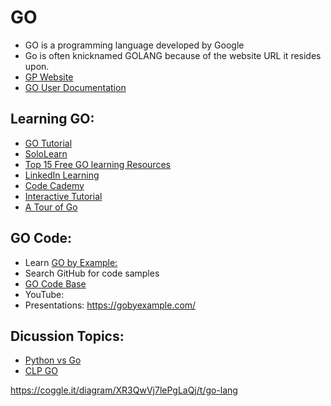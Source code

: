 # GO 
*  GO is a programming language developed by Google 
*  Go is often knicknamed GOLANG because of the website URL it resides upon. 
*  [GP Website](https://golang.org/)
*  [GO User Documentation](https://golang.org/doc/)

## Learning GO: 
* [GO Tutorial](https://golang.org/doc/tutorial/getting-started)
* [SoloLearn](https://www.sololearn.com/learning/1164) 
* [Top 15 Free GO learning Resources](https://digitaldefynd.com/best-golang-courses-training-tutorial-online/)
* [LinkedIn Learning](https://www.linkedin.com/learning/developing-secure-software/building-security-into-software-development?autoplay=true&trk=learning-course_tocItem&upsellOrderOrigin=aff_src.aff-lilpar_c.partners_pkw.1238999_plc.Digital%20Defynd%20-%20LinkedIn%20Learning_pcrid.449670_learning)
* [Code Cademy](https://www.codecademy.com/learn/learn-go)
* [Interactive Tutorial](https://www.learn-golang.org/)
* [A Tour of Go](https://tour.golang.org/welcome/1)

## GO Code: 
* Learn [GO by Example:](https://gobyexample.com/)
* Search GitHub for code samples 
* [GO Code Base](https://github.com/golang-book/bootcamp-examples)
* YouTube: 
* Presentations: https://gobyexample.com/

## Dicussion Topics: 
*  [Python vs Go](https://www.bmc.com/blogs/go-vs-python/)
*  [CLP GO](https://www.educative.io/courses/prof-command-line-programs-go)


https://coggle.it/diagram/XR3QwVj7lePgLaQj/t/go-lang

